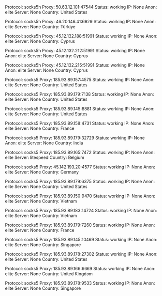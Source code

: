 Protocol: socks5h
Proxy: 50.63.12.101:47544
Status: working
IP: None
Anon: elite
Server: None
Country: United States

Protocol: socks5h
Proxy: 46.20.146.41:6929
Status: working
IP: None
Anon: elite
Server: None
Country: Türkiye

Protocol: socks5h
Proxy: 45.12.132.188:51991
Status: working
IP: None
Anon: elite
Server: None
Country: Cyprus

Protocol: socks5h
Proxy: 45.12.132.212:51991
Status: working
IP: None
Anon: elite
Server: None
Country: Cyprus

Protocol: socks5h
Proxy: 45.12.132.215:51991
Status: working
IP: None
Anon: elite
Server: None
Country: Cyprus

Protocol: socks5
Proxy: 185.93.89.157:4575
Status: working
IP: None
Anon: elite
Server: None
Country: United States

Protocol: socks5
Proxy: 185.93.89.179:7138
Status: working
IP: None
Anon: elite
Server: None
Country: United States

Protocol: socks5
Proxy: 185.93.89.145:8881
Status: working
IP: None
Anon: elite
Server: None
Country: United States

Protocol: socks5
Proxy: 185.93.89.158:4731
Status: working
IP: None
Anon: elite
Server: None
Country: France

Protocol: socks5
Proxy: 185.93.89.179:32729
Status: working
IP: None
Anon: elite
Server: None
Country: India

Protocol: socks5
Proxy: 185.93.89.165:7472
Status: working
IP: None
Anon: elite
Server: litespeed
Country: Belgium

Protocol: socks5
Proxy: 45.142.193.20:4577
Status: working
IP: None
Anon: elite
Server: None
Country: Germany

Protocol: socks5
Proxy: 185.93.89.179:6375
Status: working
IP: None
Anon: elite
Server: None
Country: United States

Protocol: socks5
Proxy: 185.93.89.150:9470
Status: working
IP: None
Anon: elite
Server: None
Country: Vietnam

Protocol: socks5
Proxy: 185.93.89.183:14724
Status: working
IP: None
Anon: elite
Server: None
Country: Vietnam

Protocol: socks5
Proxy: 185.93.89.179:7260
Status: working
IP: None
Anon: elite
Server: None
Country: France

Protocol: socks5
Proxy: 185.93.89.145:10469
Status: working
IP: None
Anon: elite
Server: None
Country: Singapore

Protocol: socks5
Proxy: 185.93.89.178:27302
Status: working
IP: None
Anon: elite
Server: None
Country: United States

Protocol: socks5
Proxy: 185.93.89.166:6669
Status: working
IP: None
Anon: elite
Server: None
Country: United Kingdom

Protocol: socks5
Proxy: 185.93.89.178:9533
Status: working
IP: None
Anon: elite
Server: None
Country: Singapore

